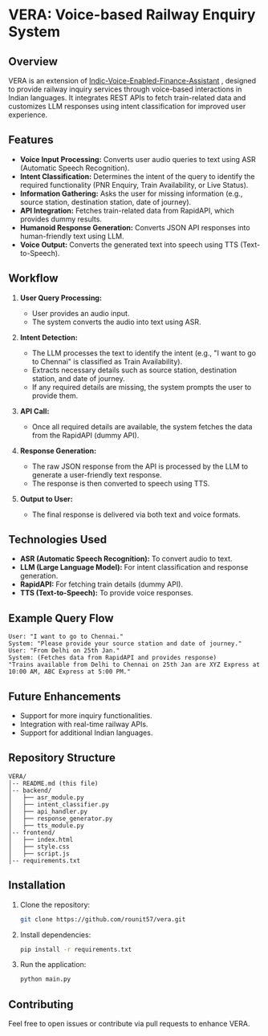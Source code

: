 # VERA: Voice-based Railway Enquiry System

## Overview
VERA is an extension of [Indic-Voice-Enabled-Finance-Assistant](https://github.com/rounit57/Indic-Voice-Enabled-Finance-Assistant) , designed to provide railway inquiry services through voice-based interactions in Indian languages. It integrates REST APIs to fetch train-related data and customizes LLM responses using intent classification for improved user experience.

## Features
- **Voice Input Processing:** Converts user audio queries to text using ASR (Automatic Speech Recognition).
- **Intent Classification:** Determines the intent of the query to identify the required functionality (PNR Enquiry, Train Availability, or Live Status).
- **Information Gathering:** Asks the user for missing information (e.g., source station, destination station, date of journey).
- **API Integration:** Fetches train-related data from RapidAPI, which provides dummy results.
- **Humanoid Response Generation:** Converts JSON API responses into human-friendly text using LLM.
- **Voice Output:** Converts the generated text into speech using TTS (Text-to-Speech).

## Workflow
1. **User Query Processing:**
   - User provides an audio input.
   - The system converts the audio into text using ASR.

2. **Intent Detection:**
   - The LLM processes the text to identify the intent (e.g., "I want to go to Chennai" is classified as Train Availability).
   - Extracts necessary details such as source station, destination station, and date of journey.
   - If any required details are missing, the system prompts the user to provide them.

3. **API Call:**
   - Once all required details are available, the system fetches the data from the RapidAPI (dummy API).

4. **Response Generation:**
   - The raw JSON response from the API is processed by the LLM to generate a user-friendly text response.
   - The response is then converted to speech using TTS.

5. **Output to User:**
   - The final response is delivered via both text and voice formats.

## Technologies Used
- **ASR (Automatic Speech Recognition):** To convert audio to text.
- **LLM (Large Language Model):** For intent classification and response generation.
- **RapidAPI:** For fetching train details (dummy API).
- **TTS (Text-to-Speech):** To provide voice responses.

## Example Query Flow
```
User: "I want to go to Chennai."
System: "Please provide your source station and date of journey."
User: "From Delhi on 25th Jan."
System: (Fetches data from RapidAPI and provides response)
"Trains available from Delhi to Chennai on 25th Jan are XYZ Express at 10:00 AM, ABC Express at 5:00 PM."
```

## Future Enhancements
- Support for more inquiry functionalities.
- Integration with real-time railway APIs.
- Support for additional Indian languages.

## Repository Structure
```
VERA/
│-- README.md (this file)
│-- backend/
│   ├── asr_module.py
│   ├── intent_classifier.py
│   ├── api_handler.py
│   ├── response_generator.py
│   ├── tts_module.py
│-- frontend/
│   ├── index.html
│   ├── style.css
│   ├── script.js
│-- requirements.txt
```

## Installation
1. Clone the repository:
   ```bash
   git clone https://github.com/rounit57/vera.git
   ```
2. Install dependencies:
   ```bash
   pip install -r requirements.txt
   ```
3. Run the application:
   ```bash
   python main.py
   ```

## Contributing
Feel free to open issues or contribute via pull requests to enhance VERA.

